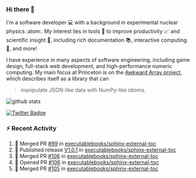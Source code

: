 ### Hi there 👋 

I'm a software developer 💻 with a background in experimental nuclear physics :atom:. My interest lies in tools :wrench: to improve productivity :chart_with_upwards_trend: and scientific insight :telescope:, including rich documentation 📚, interactive computing 🧮, and more! 

I have experience in many aspects of software engineering, including game design, full-stack web development, and high-performance numeric computing. My main focus at Princeton is on the [Awkward Array project](awkward-array.org/), which describes itself as a library that can 
> manipulate JSON-like data with NumPy-like idioms.

![github stats](https://github-readme-stats.vercel.app/api?username=agoose77&show_icons=true&hide_rank=true&hide_title=true&bg_color=30,e76445,904e95&text_color=efe3ec&icon_color=efe3ec)
<!--
**agoose77/agoose77** is a ✨ _special_ ✨ repository because its `README.md` (this file) appears on your GitHub profile.

Here are some ideas to get you started:

- 🔭 I’m currently working on ...
- 🌱 I’m currently learning ...
- 👯 I’m looking to collaborate on ...
- 🤔 I’m looking for help with ...
- 💬 Ask me about ...
- 📫 How to reach me: ...
- 😄 Pronouns: ...
- ⚡ Fun fact: ...
-->

[![Twitter Badge](https://img.shields.io/twitter/follow/agoose77?style=flat-square&logo=Twitter&logoColor=white&color=cornflowerblue)](https://twitter.com/agoose77)

### :zap: Recent Activity

<!--START_SECTION:activity-->
1. 🎉 Merged PR [#99](https://github.com/executablebooks/sphinx-external-toc/pull/99) in [executablebooks/sphinx-external-toc](https://github.com/executablebooks/sphinx-external-toc)
2. 🚀 Published release [V1.0.1](https://github.com/executablebooks/sphinx-external-toc/releases/tag/v1.0.1) in [executablebooks/sphinx-external-toc](https://github.com/executablebooks/sphinx-external-toc)
3. 🎉 Merged PR [#106](https://github.com/executablebooks/sphinx-external-toc/pull/106) in [executablebooks/sphinx-external-toc](https://github.com/executablebooks/sphinx-external-toc)
4. 💪 Opened PR [#106](https://github.com/executablebooks/sphinx-external-toc/pull/106) in [executablebooks/sphinx-external-toc](https://github.com/executablebooks/sphinx-external-toc)
5. 🎉 Merged PR [#105](https://github.com/executablebooks/sphinx-external-toc/pull/105) in [executablebooks/sphinx-external-toc](https://github.com/executablebooks/sphinx-external-toc)
<!--END_SECTION:activity-->
